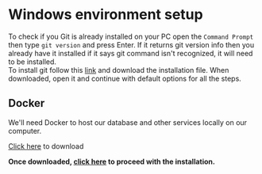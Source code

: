 # Windows environment setup

To check if you Git is already installed on your PC open the `Command Prompt` then type `git version` and press Enter.
If it returns git version info then you already have it installed if it says git command isn't recognized, it will need to be installed.  
To install git follow this [link](https://git-scm.com/downloads) and download the installation file. When downloaded, open it and continue with default options for all the steps.

## Docker
We'll need Docker to host our database and other services locally on our computer.  

[Click here](https://desktop.docker.com/win/main/amd64/Docker%20Desktop%20Installer.exe) to download

**Once downloaded, [click here](https://docs.docker.com/desktop/install/windows-install/#install-interactively) to proceed with the installation.**